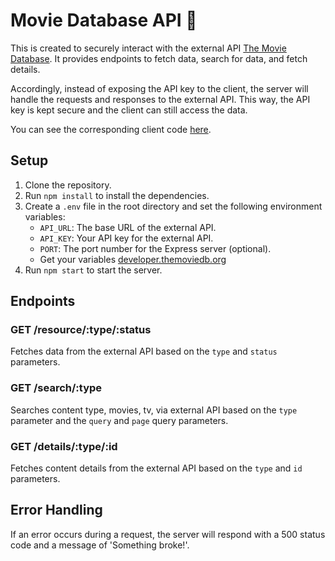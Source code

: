 # Movie Database API 🔧

This is created to securely interact with the external API [The Movie Database](https://www.themoviedb.org/). It provides endpoints to fetch data, search for data, and fetch details.

Accordingly, instead of exposing the API key to the client, the server will handle the requests and responses to the external API. This way, the API key is kept secure and the client can still access the data.

You can see the corresponding client code [here](https://github.com/fidotheprince/flixx-api).

## Setup

1. Clone the repository.
2. Run `npm install` to install the dependencies.
3. Create a `.env` file in the root directory and set the following environment variables:
    - `API_URL`: The base URL of the external API.
    - `API_KEY`: Your API key for the external API.
    - `PORT`: The port number for the Express server (optional).
    - Get your variables [developer.themoviedb.org](https://developer.themoviedb.org/docs/getting-started)
4. Run `npm start` to start the server.

## Endpoints

### GET /resource/:type/:status

Fetches data from the external API based on the `type` and `status` parameters.

### GET /search/:type

Searches content type, movies, tv, via external API based on the `type` parameter and the `query` and `page` query parameters.

### GET /details/:type/:id

Fetches content details from the external API based on the `type` and `id` parameters.

## Error Handling

If an error occurs during a request, the server will respond with a 500 status code and a message of 'Something broke!'.